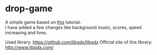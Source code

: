 # drop-game

A simple game based on <a href="https://github.com/libgdx/libgdx/wiki/A-simple-game">this</a> tutorial.</br>
I have added a few changes like background music, scores, speed increasing and lives.

Used library: https://github.com/libgdx/libgdx
Official site of this library: http://www.libgdx.com/
